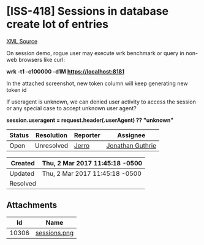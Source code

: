 # [ISS-418] Sessions in database create lot of entries

[XML Source](../xml/ISS-418.xml)
<p><p>On session demo, rogue user may execute wrk benchmark or query in non-web browsers like curl:</p>

<p><b>wrk -t1 -c100000 -d1M <a href="https://localhost:8181/" class="external-link" rel="nofollow">https://localhost:8181</a></b></p>

<p>In the attached screenshot, new token column will keep generating new token id</p>

<p>If useragent is unknown, we can denied user activity to access the session or any special case to accept unknown user agent?</p>

<p><b>session.useragent = request.header(.userAgent) ?? "unknown"</b></p></p>





Status|Resolution|Reporter|Assignee
------|----------|--------|--------
Open|Unresolved|[Jerro](jerro)|[Jonathan Guthrie]($jono)





Created|Thu, 2 Mar 2017 11:45:18 -0500
-------|--------------
Updated|Thu, 2 Mar 2017 11:45:18 -0500
Resolved|



## Attachments





Id|Name
------|------------
10306|[sessions.png](../attachment/10306/sessions.png)

